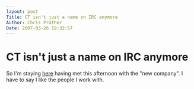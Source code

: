 ```yaml
---
layout: post
Title: CT isn't just a name on IRC anymore  
Author: Chris Prather
Date: 2007-03-26 19:32:57
---
```


# CT isn't just a name on IRC anymore
So I'm staying [here](http://www.choicehotels.com/ires/en-US/html/HotelInfo?hotel=CT051) having met this afternoon with the "new company". I have to say I like the people I work with.
